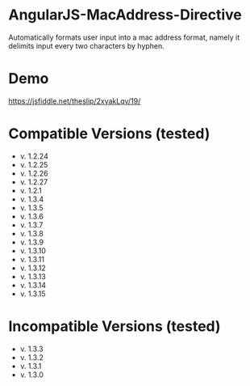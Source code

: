# AngularJS-MacAddress-Directive
Automatically formats user input into a mac address format, namely it delimits input every two characters by hyphen.


# Demo
https://jsfiddle.net/theslip/2xyakLqv/19/

# Compatible Versions (tested)
- v. 1.2.24
- v. 1.2.25
- v. 1.2.26
- v. 1.2.27
- v. 1.2.1
- v. 1.3.4
- v. 1.3.5
- v. 1.3.6
- v. 1.3.7
- v. 1.3.8
- v. 1.3.9
- v. 1.3.10
- v. 1.3.11
- v. 1.3.12
- v. 1.3.13
- v. 1.3.14
- v. 1.3.15

# Incompatible Versions (tested)
- v. 1.3.3
- v. 1.3.2
- v. 1.3.1
- v. 1.3.0
